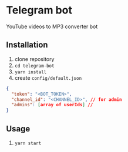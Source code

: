 # Telegram bot

YouTube videos to MP3 converter bot

## Installation
1. clone repository
2. `cd telegram-bot`
3. `yarn install`
4. create `config/default.json`
```json
{
  "token": "<BOT_TOKEN>",
  "channel_id": "<CHANNEL_ID>", // for admin
  "admins": [array of userIds] // 
}
```

## Usage
1. `yarn start`
